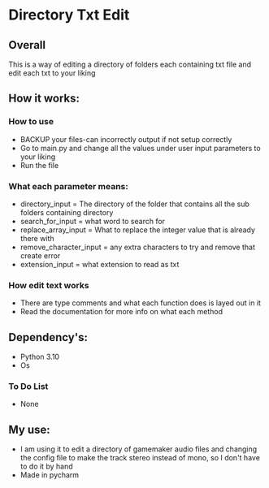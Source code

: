 # Directory Txt Edit

## Overall
This is a way of editing a directory of folders each containing txt file and edit each txt to your liking 

## How it works:
### How to use
+ BACKUP your files-can incorrectly output if not setup correctly
+ Go to main.py and change all the values under user input parameters to your liking
+ Run the file

### What each parameter means:
+ directory_input = The directory of the folder that contains all the sub folders containing directory
+ search_for_input = what word to search for
+ replace_array_input = What to replace the integer value that is already there with
+ remove_character_input = any extra characters to try and remove that create error
+ extension_input = what extension to read as txt

### How edit text works
+ There are type comments and what each function does is layed out in it 
+ Read the documentation for more info on what each method

## Dependency's:
+ Python 3.10
+ Os

### To Do List
+ None

## My use:
+ I am using it to edit a directory of gamemaker audio files and changing the config file to make the track stereo instead of mono, so I don't have to do it by hand
+ Made in pycharm